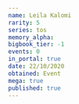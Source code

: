 ```yaml
---
name: Leila Kalomi
rarity: 5
series: tos
memory_alpha:
bigbook_tier: -1
events: 0
in_portal: true
date: 22/10/2020
obtained: Event
mega: true
published: true
---
```




